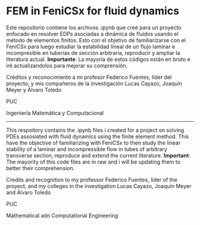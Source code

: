 # FEM in FeniCSx for fluid dynamics
Este repositorio contiene los archivos .ipynb que creé para un proyecto enfocado en resolver EDPs asociadas a dinámica de fluidos usando el método de elementos finitos. Esto con el objetivo de familiarizarse con el FeniCSx para luego estudiar la estabilidad lineal de un flujo laminar e incompresible en tuberías de sección arbitraria, reproducir y ampliar la literatura actual.
**Importante**: La mayoría de estos códigos están en bruto e iré actualizandolos para mejorar su comprensión.

Créditos y reconocimiento a mi profesor Federico Fuentes, líder del proyecto, y mis compañeros de la investigación Lucas Cayazo, Joaquín Meyer y Álvaro Toledo

PUC

Ingeniería Matemática y Computacional

---
This respoitory contains the .ipynb files i created for a project on solving PDEs assosiated with fluid dynamics using the finite element method. This have the objective of familiarizing with FeniCSx to then study the linear stability of a laminar and incompressible flow in tubes of arbitrary transverse section, reproduce and extend the current literature.
**Important**: The mayority of this code files are in raw and i will be updating them to better their comprehension.

Credits and recognition to my professor Federico Fuentes, lider of the proyect, and my colleges in the investigation Lucas Cayazo, Joaquín Meyer and Álvaro Toledo

PUC

Mathematical adn Computational Engineering

